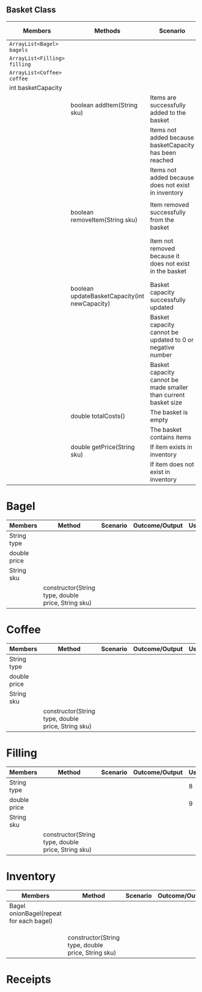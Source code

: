 ## Basket Class

| Members                      | Methods                                        | Scenario                                                        | Outcome/Output                                                                     | User story |
|------------------------------|------------------------------------------------|-----------------------------------------------------------------|------------------------------------------------------------------------------------|------------|
| `ArrayList<Bagel> bagels`    |                                                |                                                                 |                                                                                    |            |
| `ArrayList<Filling> filling` |                                                |                                                                 |                                                                                    |            |
| `ArrayList<Coffee> coffee`   |                                                |                                                                 |                                                                                    |            |
| int basketCapacity           |                                                |                                                                 |                                                                                    |            |
|                              | boolean addItem(String sku)                    | Items are successfully added to the basket                      | Return true                                                                        | 1 + 8      |
|                              |                                                | Items not added because basketCapacity has been reached         | Print message stating basket is full and return false                              | 1 + 3      |
|                              |                                                | Items not added because does not exist in inventory             | Print message item does not exist Return false                                     |            |
|                              |                                                |                                                                 |                                                                                    |            |
|                              | boolean removeItem(String sku)                 | Item removed successfully from the basket                       | Return true                                                                        | 2          |
|                              |                                                | Item not removed because it does not exist in the basket        | Print message stating that the bagel does not exist in the basket and return false | 2 + 5      |
|                              | boolean updateBasketCapacity(int newCapacity)  | Basket capacity successfully updated                            | Return true                                                                        | 4          |
|                              |                                                | Basket capacity cannot be updated to 0 or negative number       | Print error message + return false                                                 | 4          |
|                              |                                                | Basket capacity cannot be made smaller than current basket size | Print error message + return false                                                 | 4          |
|                              | double totalCosts()                            | The basket is empty                                             | Return 0.00                                                                        | 6          |
|                              |                                                | The basket contains items                                       | Return total costs                                                                 | 6          |
|                              | double getPrice(String sku)                    | If item exists in inventory                                     | Return price                                                                       | 7 + 9      |
|                              |                                                | If item does not exist in inventory                             | Print item does not exist Return 0.00                                              | 7  + 9     |


# Bagel

| Members      | Method                                             | Scenario | Outcome/Output | UserStory |
|--------------|----------------------------------------------------|----------|----------------|-----------|
| String type  |                                                    |          |                |           |
| double price |                                                    |          |                |           |
| String sku   |                                                    |          |                |           |
|              | constructor(String type, double price, String sku) |          |                |           |


# Coffee

| Members      | Method                                               | Scenario | Outcome/Output | UserStory |
|--------------|------------------------------------------------------|----------|----------------|-----------|
| String type  |                                                      |          |                |           |
| double price |                                                      |          |                |           |
| String sku   |                                                      |          |                |           |
|              | constructor(String type, double price, String sku)   |          |                |           |


# Filling

| Members      | Method                                             | Scenario | Outcome/Output | UserStory |
|--------------|----------------------------------------------------|----------|----------------|-----------|
| String type  |                                                    |          |                | 8         |
| double price |                                                    |          |                | 9         |
| String sku   |                                                    |          |                |           |
|              | constructor(String type, double price, String sku) |          |                |           |



# Inventory

| Members                                 | Method                                             | Scenario | Outcome/Output | UserStory |
|-----------------------------------------|----------------------------------------------------|----------|----------------|-----------|
| Bagel onionBagel(repeat for each bagel) |                                                    |          |                |           |
|                                         |                                                    |          |                |           |
|                                         |                                                    |          |                |           |
|                                         |                                                    |          |                |           |
|                                         | constructor(String type, double price, String sku) |          |                |           |

# Receipts